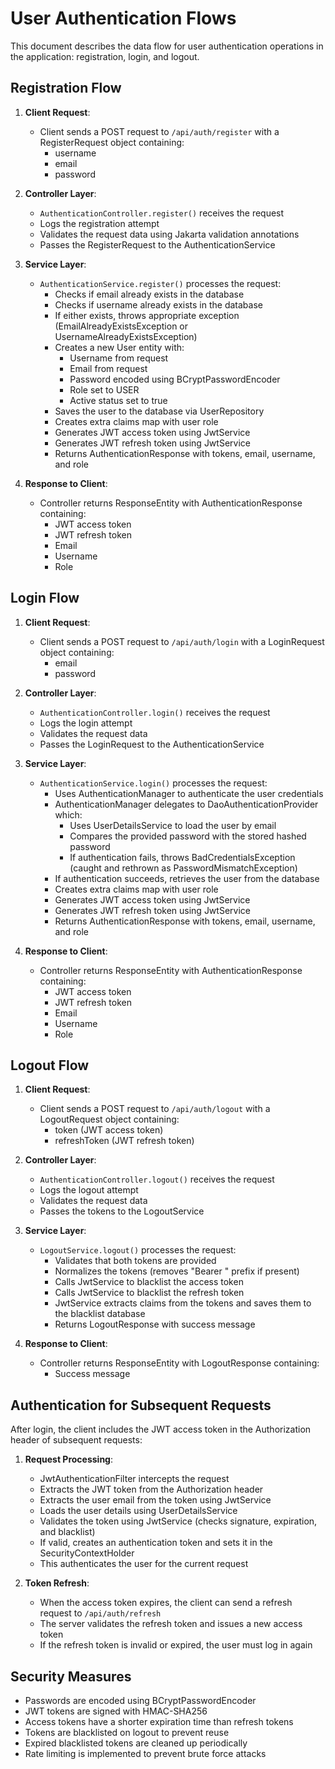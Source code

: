 # User Authentication Flows

This document describes the data flow for user authentication operations in the application: registration, login, and logout.

## Registration Flow

1. **Client Request**:
   - Client sends a POST request to `/api/auth/register` with a RegisterRequest object containing:
     - username
     - email
     - password

2. **Controller Layer**:
   - `AuthenticationController.register()` receives the request
   - Logs the registration attempt
   - Validates the request data using Jakarta validation annotations
   - Passes the RegisterRequest to the AuthenticationService

3. **Service Layer**:
   - `AuthenticationService.register()` processes the request:
     - Checks if email already exists in the database
     - Checks if username already exists in the database
     - If either exists, throws appropriate exception (EmailAlreadyExistsException or UsernameAlreadyExistsException)
     - Creates a new User entity with:
       - Username from request
       - Email from request
       - Password encoded using BCryptPasswordEncoder
       - Role set to USER
       - Active status set to true
     - Saves the user to the database via UserRepository
     - Creates extra claims map with user role
     - Generates JWT access token using JwtService
     - Generates JWT refresh token using JwtService
     - Returns AuthenticationResponse with tokens, email, username, and role

4. **Response to Client**:
   - Controller returns ResponseEntity with AuthenticationResponse containing:
     - JWT access token
     - JWT refresh token
     - Email
     - Username
     - Role

## Login Flow

1. **Client Request**:
   - Client sends a POST request to `/api/auth/login` with a LoginRequest object containing:
     - email
     - password

2. **Controller Layer**:
   - `AuthenticationController.login()` receives the request
   - Logs the login attempt
   - Validates the request data
   - Passes the LoginRequest to the AuthenticationService

3. **Service Layer**:
   - `AuthenticationService.login()` processes the request:
     - Uses AuthenticationManager to authenticate the user credentials
     - AuthenticationManager delegates to DaoAuthenticationProvider which:
       - Uses UserDetailsService to load the user by email
       - Compares the provided password with the stored hashed password
       - If authentication fails, throws BadCredentialsException (caught and rethrown as PasswordMismatchException)
     - If authentication succeeds, retrieves the user from the database
     - Creates extra claims map with user role
     - Generates JWT access token using JwtService
     - Generates JWT refresh token using JwtService
     - Returns AuthenticationResponse with tokens, email, username, and role

4. **Response to Client**:
   - Controller returns ResponseEntity with AuthenticationResponse containing:
     - JWT access token
     - JWT refresh token
     - Email
     - Username
     - Role

## Logout Flow

1. **Client Request**:
   - Client sends a POST request to `/api/auth/logout` with a LogoutRequest object containing:
     - token (JWT access token)
     - refreshToken (JWT refresh token)

2. **Controller Layer**:
   - `AuthenticationController.logout()` receives the request
   - Logs the logout attempt
   - Validates the request data
   - Passes the tokens to the LogoutService

3. **Service Layer**:
   - `LogoutService.logout()` processes the request:
     - Validates that both tokens are provided
     - Normalizes the tokens (removes "Bearer " prefix if present)
     - Calls JwtService to blacklist the access token
     - Calls JwtService to blacklist the refresh token
     - JwtService extracts claims from the tokens and saves them to the blacklist database
     - Returns LogoutResponse with success message

4. **Response to Client**:
   - Controller returns ResponseEntity with LogoutResponse containing:
     - Success message

## Authentication for Subsequent Requests

After login, the client includes the JWT access token in the Authorization header of subsequent requests:

1. **Request Processing**:
   - JwtAuthenticationFilter intercepts the request
   - Extracts the JWT token from the Authorization header
   - Extracts the user email from the token using JwtService
   - Loads the user details using UserDetailsService
   - Validates the token using JwtService (checks signature, expiration, and blacklist)
   - If valid, creates an authentication token and sets it in the SecurityContextHolder
   - This authenticates the user for the current request

2. **Token Refresh**:
   - When the access token expires, the client can send a refresh request to `/api/auth/refresh`
   - The server validates the refresh token and issues a new access token
   - If the refresh token is invalid or expired, the user must log in again

## Security Measures

- Passwords are encoded using BCryptPasswordEncoder
- JWT tokens are signed with HMAC-SHA256
- Access tokens have a shorter expiration time than refresh tokens
- Tokens are blacklisted on logout to prevent reuse
- Expired blacklisted tokens are cleaned up periodically
- Rate limiting is implemented to prevent brute force attacks